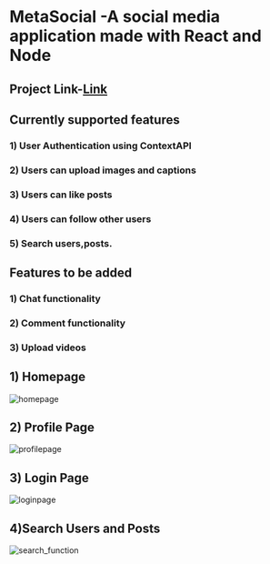 # MetaSocial -A social media application made with React and Node

## Project Link-[Link](https://amar-metasocial.netlify.app)

## Currently supported features

### 1) User Authentication using ContextAPI

### 2) Users can upload images and captions

### 3) Users can like posts

### 4) Users can follow other users

### 5) Search users,posts.

## Features to be added

### 1) Chat functionality

### 2) Comment functionality

### 3) Upload videos

## 1) Homepage

![homepage](https://user-images.githubusercontent.com/83149058/145684742-77fc18b5-4988-4eca-b842-cb8f7c9c579a.PNG)

## 2) Profile Page

![profilepage](https://user-images.githubusercontent.com/83149058/145684825-43d77a4b-0c98-4dad-8832-0f7553ab514d.PNG)

## 3) Login Page

![loginpage](https://user-images.githubusercontent.com/83149058/145684844-be42549c-0b43-4b9e-a7c9-98be5546b35e.PNG)

## 4)Search Users and Posts

![search_function](https://user-images.githubusercontent.com/83149058/145991513-ea2aa0b3-ec4b-4e51-b496-b51f178630a8.PNG)
